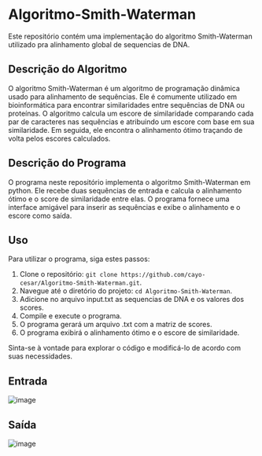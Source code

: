 # Algoritmo-Smith-Waterman

Este repositório contém uma implementação do algoritmo Smith-Waterman utilizado pra alinhamento global de sequencias de DNA.

## Descrição do Algoritmo

O algoritmo Smith-Waterman é um algoritmo de programação dinâmica usado para alinhamento de sequências. Ele é comumente utilizado em bioinformática para encontrar similaridades entre sequências de DNA ou proteínas. O algoritmo calcula um escore de similaridade comparando cada par de caracteres nas sequências e atribuindo um escore com base em sua similaridade. Em seguida, ele encontra o alinhamento ótimo traçando de volta pelos escores calculados.

## Descrição do Programa

O programa neste repositório implementa o algoritmo Smith-Waterman em python. Ele recebe duas sequências de entrada e calcula o alinhamento ótimo e o score de similaridade entre elas. O programa fornece uma interface amigável para inserir as sequências e exibe o alinhamento e o escore como saída.

## Uso

Para utilizar o programa, siga estes passos:

1. Clone o repositório: `git clone https://github.com/cayo-cesar/Algoritmo-Smith-Waterman.git`.
2. Navegue até o diretório do projeto: `cd Algoritmo-Smith-Waterman`.
3. Adicione no arquivo input.txt as sequencias de DNA e os valores dos scores.
4. Compile e execute o programa.
5. O programa gerará um arquivo .txt com a matriz de scores.
6. O programa exibirá o alinhamento ótimo e o escore de similaridade.

Sinta-se à vontade para explorar o código e modificá-lo de acordo com suas necessidades.

## Entrada

![image](https://github.com/Cayo-Cesar/Algoritmo-Smith-Waterman/assets/96149641/2f825eba-849e-492d-9a64-9b6528f80855)

## Saída

![image](https://github.com/Cayo-Cesar/Algoritmo-Smith-Waterman/assets/96149641/d0cc7e1c-bf3a-40d6-9789-258c096eb201)





